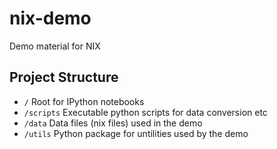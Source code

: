 nix-demo
========

Demo material for NIX


Project Structure
-----------------

* `/` Root for IPython notebooks
* `/scripts` Executable python scripts for data conversion etc
* `/data` Data files (nix files) used in the demo
* `/utils` Python package for untilities used by the demo
